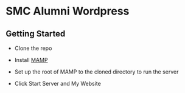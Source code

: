 # SMC Alumni Wordpress

## Getting Started

* Clone the repo

* Install [MAMP](https://www.mamp.info/en/)

* Set up the root of MAMP to the cloned directory to run the server

* Click Start Server and My Website

